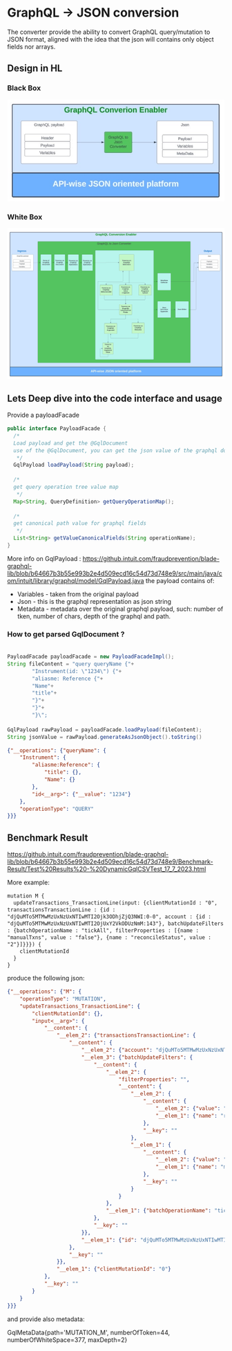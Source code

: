 # GraphQL -> JSON conversion
The converter provide the ability to convert GraphQL query/mutation to JSON format, aligned with the idea that the json 
will contains only object fields nor arrays.

## Design in HL

### Black Box
![](../../../../../../../images/gqlconversion_hl.jpeg)

### White Box
![](../../../../../../../images/GraphQL%20Converter%20to%20JSON%20inve%20-%20Gql%20Conversion%20Process%20Flow.jpeg)

## Lets Deep dive into the code interface and usage 
Provide a payloadFacade

```java
public interface PayloadFacade {
  /*
  Load payload and get the @GqlDocument
  use of the @GqlDocument, you can get the json value of the graphql document
   */
  GqlPayload loadPayload(String payload);

  /*
  get query operation tree value map
   */
  Map<String, QueryDefinition> getQueryOperationMap();

  /*
  get canonical path value for graphql fields
   */
  List<String> getValueCanonicalFields(String operationName);
}
```

More info on  GqlPayload :
https://github.intuit.com/fraudprevention/blade-graphql-lib/blob/b64667b3b55e993b2e4d509ecd16c54d73d748e9/src/main/java/com/intuit/library/graphql/model/GqlPayload.java
the payload contains of:
- Variables - taken from the original payload
- Json - this is the graphql representation as json string
- Metadata - metadata over the original graphql payload,  such: number of tken, number of chars, depth of the graphql and path.

### How to get parsed GqlDocument ?

```java

PayloadFacade payloadFacade = new PayloadFacadeImpl();
String fileContent = "query queryName {"+
        "Instrument(id: \"1234\") {"+
        "aliasme: Reference {"+
        "Name"+
        "title"+
        "}"+
        "}"+
        "}\";

GqlPayload rawPayload = payloadFacade.loadPayload(fileContent);
String jsonValue = rawPayload.generateAsJsonObject().toString()

```


```json
{"__operations": {"queryName": {
    "Instrument": {
        "aliasme:Reference": {
            "title": {},
            "Name": {}
        },
        "id<__arg>": {"__value": "1234"}
    },
    "operationType": "QUERY"
}}}
```

## Benchmark Result
https://github.intuit.com/fraudprevention/blade-graphql-lib/blob/b64667b3b55e993b2e4d509ecd16c54d73d748e9/Benchmark-Result/Test%20Results%20-%20DynamicGqlCSVTest_17_7_2023.html


More example:
```
mutation M {
  updateTransactions_TransactionLine(input: {clientMutationId : "0", transactionsTransactionLine : {id : "djQuMTo5MTMwMzUxNzUxNTIwMTI2Ojk3ODhjZjQ3NWI:0-0", account : {id : "djQuMTo5MTMwMzUxNzUxNTIwMTI2OjUxY2VkODUzNmM:143"}, batchUpdateFilters : {batchOperationName : "tickAll", filterProperties : [{name : "manualTxns", value : "false"}, {name : "reconcileStatus", value : "2"}]}}}) {
    clientMutationId
  }
}
```

produce the following json:
```json
{"__operations": {"M": {
    "operationType": "MUTATION",
    "updateTransactions_TransactionLine": {
        "clientMutationId": {},
        "input<__arg>": {
            "__content": {
                "__elem_2": {"transactionsTransactionLine": {
                    "__content": {
                        "__elem_2": {"account": "djQuMTo5MTMwMzUxNzUxNTIwMTI2OjUxY2VkODUzNmM:143"},
                        "__elem_3": {"batchUpdateFilters": {
                            "__content": {
                                "__elem_2": {
                                    "filterProperties": "",
                                    "__content": {
                                        "__elem_2": {
                                            "__content": {
                                                "__elem_2": {"value": "2"},
                                                "__elem_1": {"name": "reconcileStatus"}
                                            },
                                            "__key": ""
                                        },
                                        "__elem_1": {
                                            "__content": {
                                                "__elem_2": {"value": "false"},
                                                "__elem_1": {"name": "manualTxns"}
                                            },
                                            "__key": ""
                                        }
                                    }
                                },
                                "__elem_1": {"batchOperationName": "tickAll"}
                            },
                            "__key": ""
                        }},
                        "__elem_1": {"id": "djQuMTo5MTMwMzUxNzUxNTIwMTI2Ojk3ODhjZjQ3NWI:0-0"}
                    },
                    "__key": ""
                }},
                "__elem_1": {"clientMutationId": "0"}
            },
            "__key": ""
        }
    }
}}}

```

and provide also metadata:

GqlMetaData{path='MUTATION_M', numberOfToken=44, numberOfWhiteSpace=377, maxDepth=2}